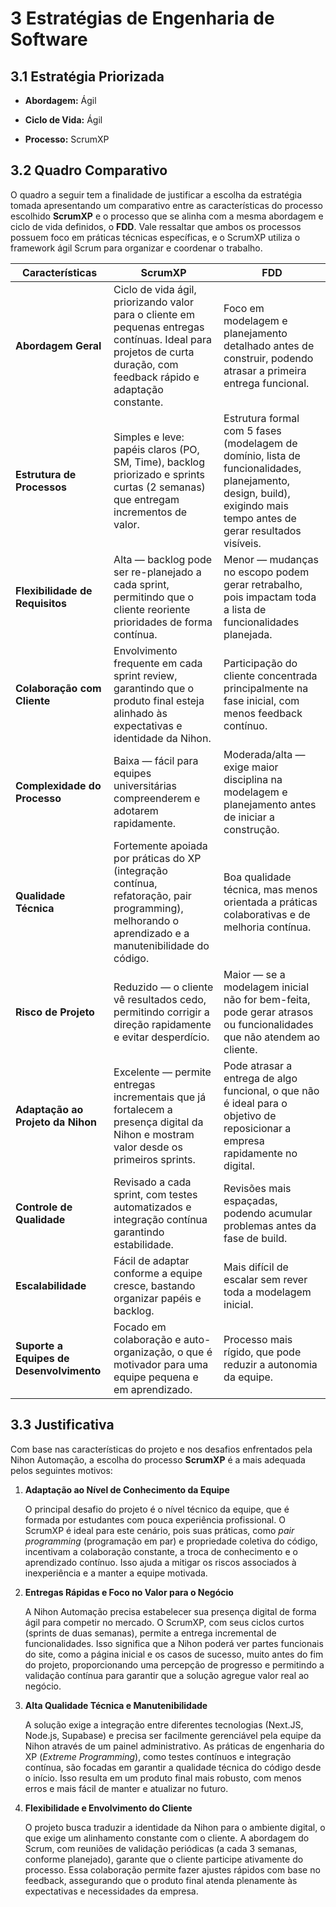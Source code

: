 # 3 Estratégias de Engenharia de Software

## 3.1 Estratégia Priorizada
- **Abordagem:** Ágil
  
- **Ciclo de Vida:** Ágil
  
- **Processo:** ScrumXP  

## 3.2 Quadro Comparativo

O quadro a seguir tem a finalidade de justificar a escolha da estratégia tomada apresentando um comparativo entre as características do processo escolhido **ScrumXP** e o processo que se alinha com a mesma abordagem e ciclo de vida definidos, o **FDD**. Vale ressaltar que ambos os processos possuem foco em práticas técnicas específicas, e o ScrumXP utiliza o framework ágil Scrum para organizar e coordenar o trabalho.

| **Características** | **ScrumXP** | **FDD** |
|----------------------|-------------|---------|
| **Abordagem Geral** | Ciclo de vida ágil, priorizando valor para o cliente em pequenas entregas contínuas. Ideal para projetos de curta duração, com feedback rápido e adaptação constante. | Foco em modelagem e planejamento detalhado antes de construir, podendo atrasar a primeira entrega funcional. |
| **Estrutura de Processos** | Simples e leve: papéis claros (PO, SM, Time), backlog priorizado e sprints curtas (2 semanas) que entregam incrementos de valor. | Estrutura formal com 5 fases (modelagem de domínio, lista de funcionalidades, planejamento, design, build), exigindo mais tempo antes de gerar resultados visíveis. |
| **Flexibilidade de Requisitos** | Alta — backlog pode ser re-planejado a cada sprint, permitindo que o cliente reoriente prioridades de forma contínua. | Menor — mudanças no escopo podem gerar retrabalho, pois impactam toda a lista de funcionalidades planejada. |
| **Colaboração com Cliente** | Envolvimento frequente em cada sprint review, garantindo que o produto final esteja alinhado às expectativas e identidade da Nihon. | Participação do cliente concentrada principalmente na fase inicial, com menos feedback contínuo. |
| **Complexidade do Processo** | Baixa — fácil para equipes universitárias compreenderem e adotarem rapidamente. | Moderada/alta — exige maior disciplina na modelagem e planejamento antes de iniciar a construção. |
| **Qualidade Técnica** | Fortemente apoiada por práticas do XP (integração contínua, refatoração, pair programming), melhorando o aprendizado e a manutenibilidade do código. | Boa qualidade técnica, mas menos orientada a práticas colaborativas e de melhoria contínua. |
| **Risco de Projeto** | Reduzido — o cliente vê resultados cedo, permitindo corrigir a direção rapidamente e evitar desperdício. | Maior — se a modelagem inicial não for bem-feita, pode gerar atrasos ou funcionalidades que não atendem ao cliente. |
| **Adaptação ao Projeto da Nihon** | Excelente — permite entregas incrementais que já fortalecem a presença digital da Nihon e mostram valor desde os primeiros sprints. | Pode atrasar a entrega de algo funcional, o que não é ideal para o objetivo de reposicionar a empresa rapidamente no digital. |
| **Controle de Qualidade** | Revisado a cada sprint, com testes automatizados e integração contínua garantindo estabilidade. | Revisões mais espaçadas, podendo acumular problemas antes da fase de build. |
| **Escalabilidade** | Fácil de adaptar conforme a equipe cresce, bastando organizar papéis e backlog. | Mais difícil de escalar sem rever toda a modelagem inicial. |
| **Suporte a Equipes de Desenvolvimento** | Focado em colaboração e auto-organização, o que é motivador para uma equipe pequena e em aprendizado. | Processo mais rígido, que pode reduzir a autonomia da equipe. |

## 3.3 Justificativa
Com base nas características do projeto e nos desafios enfrentados pela Nihon Automação, a escolha do processo **ScrumXP** é a mais adequada pelos seguintes motivos:

1. **Adaptação ao Nível de Conhecimento da Equipe**
 
   O principal desafio do projeto é o nível técnico da equipe, que é formada por estudantes com pouca experiência profissional. O ScrumXP é ideal para este cenário, pois suas práticas, como *pair programming* (programação em par) e propriedade coletiva do código, incentivam a colaboração constante, a troca de conhecimento e o aprendizado contínuo. Isso ajuda a mitigar os riscos associados à inexperiência e a manter a equipe motivada.

3. **Entregas Rápidas e Foco no Valor para o Negócio**
 
   A Nihon Automação precisa estabelecer sua presença digital de forma ágil para competir no mercado. O ScrumXP, com seus ciclos curtos (sprints de duas semanas), permite a entrega incremental de funcionalidades. Isso significa que a Nihon poderá ver partes funcionais do site, como a página inicial e os casos de sucesso, muito antes do fim do projeto, proporcionando uma percepção de progresso e permitindo a validação contínua para garantir que a solução agregue valor real ao negócio.

4. **Alta Qualidade Técnica e Manutenibilidade**
  
   A solução exige a integração entre diferentes tecnologias (Next.JS, Node.js, Supabase) e precisa ser facilmente gerenciável pela equipe da Nihon através de um painel administrativo. As práticas de engenharia do XP (*Extreme Programming*), como testes contínuos e integração contínua, são focadas em garantir a qualidade técnica do código desde o início. Isso resulta em um produto final mais robusto, com menos erros e mais fácil de manter e atualizar no futuro.

6. **Flexibilidade e Envolvimento do Cliente**
 
   O projeto busca traduzir a identidade da Nihon para o ambiente digital, o que exige um alinhamento constante com o cliente. A abordagem do Scrum, com reuniões de validação periódicas (a cada 3 semanas, conforme planejado), garante que o cliente participe ativamente do processo. Essa colaboração permite fazer ajustes rápidos com base no feedback, assegurando que o produto final atenda plenamente às expectativas e necessidades da empresa.
